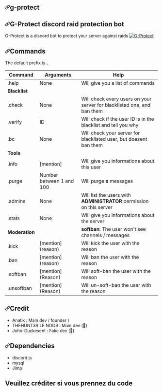 <article class="markdown-body entry-content container-lg" itemprop="text"><h1><a id="user-content-g-protect" class="anchor" aria-hidden="true" href="#g-protect"><svg class="octicon octicon-link" viewBox="0 0 16 16" version="1.1" width="16" height="16" aria-hidden="true"><path fill-rule="evenodd" d="M7.775 3.275a.75.75 0 001.06 1.06l1.25-1.25a2 2 0 112.83 2.83l-2.5 2.5a2 2 0 01-2.83 0 .75.75 0 00-1.06 1.06 3.5 3.5 0 004.95 0l2.5-2.5a3.5 3.5 0 00-4.95-4.95l-1.25 1.25zm-4.69 9.64a2 2 0 010-2.83l2.5-2.5a2 2 0 012.83 0 .75.75 0 001.06-1.06 3.5 3.5 0 00-4.95 0l-2.5 2.5a3.5 3.5 0 004.95 4.95l1.25-1.25a.75.75 0 00-1.06-1.06l-1.25 1.25a2 2 0 01-2.83 0z"></path></svg></a>g-protect</h1>
<h2><a id="user-content-g-protect-discord-raid-protection-bot" class="anchor" aria-hidden="true" href="#g-protect-discord-raid-protection-bot"><svg class="octicon octicon-link" viewBox="0 0 16 16" version="1.1" width="16" height="16" aria-hidden="true"><path fill-rule="evenodd" d="M7.775 3.275a.75.75 0 001.06 1.06l1.25-1.25a2 2 0 112.83 2.83l-2.5 2.5a2 2 0 01-2.83 0 .75.75 0 00-1.06 1.06 3.5 3.5 0 004.95 0l2.5-2.5a3.5 3.5 0 00-4.95-4.95l-1.25 1.25zm-4.69 9.64a2 2 0 010-2.83l2.5-2.5a2 2 0 012.83 0 .75.75 0 001.06-1.06 3.5 3.5 0 00-4.95 0l-2.5 2.5a3.5 3.5 0 004.95 4.95l1.25-1.25a.75.75 0 00-1.06-1.06l-1.25 1.25a2 2 0 01-2.83 0z"></path></svg></a>G-Protect discord raid protection bot</h2>
<p>G-Protect is a discord bot to protect your server against raids
<a target="_blank" rel="noopener noreferrer" href="/Anatik572/g-protect-discordbot/blob/main/g-protect.png"><img src="/Anatik572/g-protect-discordbot/blob/main/g-protect.png" alt="G-Protect" style="max-width:100%;"></a></p>
<h2><a id="user-content-commands" class="anchor" aria-hidden="true" href="#commands"><svg class="octicon octicon-link" viewBox="0 0 16 16" version="1.1" width="16" height="16" aria-hidden="true"><path fill-rule="evenodd" d="M7.775 3.275a.75.75 0 001.06 1.06l1.25-1.25a2 2 0 112.83 2.83l-2.5 2.5a2 2 0 01-2.83 0 .75.75 0 00-1.06 1.06 3.5 3.5 0 004.95 0l2.5-2.5a3.5 3.5 0 00-4.95-4.95l-1.25 1.25zm-4.69 9.64a2 2 0 010-2.83l2.5-2.5a2 2 0 012.83 0 .75.75 0 001.06-1.06 3.5 3.5 0 00-4.95 0l-2.5 2.5a3.5 3.5 0 004.95 4.95l1.25-1.25a.75.75 0 00-1.06-1.06l-1.25 1.25a2 2 0 01-2.83 0z"></path></svg></a>Commands</h2>
<p>The default prefix is <code>.</code></p>
<table>
<thead>
<tr>
<th>Command</th>
<th>Arguments</th>
<th>Help</th>
</tr>
</thead>
<tbody>
<tr>
<td>.help</td>
<td>None</td>
<td>Will give you a list of commands</td>
</tr>
<tr>
<td><strong>Blacklist</strong></td>
<td></td>
<td></td>
</tr>
<tr>
<td>.check</td>
<td>None</td>
<td>Will check every users on your server for blacklisted one, and ban them</td>
</tr>
<tr>
<td>.verify</td>
<td>ID</td>
<td>Will check if the user ID is in the blacklist and tell you why</td>
</tr>
<tr>
<td>.bc</td>
<td>None</td>
<td>Will check your server for blacklisted user, but doesent ban them</td>
</tr>
<tr>
<td><strong>Tools</strong></td>
<td></td>
<td></td>
</tr>
<tr>
<td>.info</td>
<td>[mention]</td>
<td>Will give you informations about this user</td>
</tr>
<tr>
<td>.purge</td>
<td>Number between 1 and 100</td>
<td>Will purge <strong>x</strong> messages</td>
</tr>
<tr>
<td>.admins</td>
<td>None</td>
<td>Will list the users with <strong>ADMINISTRATOR</strong> permission on this server</td>
</tr>
<tr>
<td>.stats</td>
<td>None</td>
<td>Will give you informations about the server</td>
</tr>
<tr>
<td><strong>Moderation</strong></td>
<td></td>
<td><strong>softban</strong>: The user won't see channels / messages</td>
</tr>
<tr>
<td>.kick</td>
<td>[mention] (reason)</td>
<td>Will kick the user with the reason</td>
</tr>
<tr>
<td>.ban</td>
<td>[mention] (reason)</td>
<td>Will ban the user with the reason</td>
</tr>
<tr>
<td>.softban</td>
<td>[mention] (Reason)</td>
<td>Will soft-ban the user with the reason</td>
</tr>
<tr>
<td>.unsoftban</td>
<td>[mention] (Reason)</td>
<td>Will un-soft-ban the user with the reason</td>
</tr>
</tbody>
</table>
<h2><a id="user-content-credit" class="anchor" aria-hidden="true" href="#credit"><svg class="octicon octicon-link" viewBox="0 0 16 16" version="1.1" width="16" height="16" aria-hidden="true"><path fill-rule="evenodd" d="M7.775 3.275a.75.75 0 001.06 1.06l1.25-1.25a2 2 0 112.83 2.83l-2.5 2.5a2 2 0 01-2.83 0 .75.75 0 00-1.06 1.06 3.5 3.5 0 004.95 0l2.5-2.5a3.5 3.5 0 00-4.95-4.95l-1.25 1.25zm-4.69 9.64a2 2 0 010-2.83l2.5-2.5a2 2 0 012.83 0 .75.75 0 001.06-1.06 3.5 3.5 0 00-4.95 0l-2.5 2.5a3.5 3.5 0 004.95 4.95l1.25-1.25a.75.75 0 00-1.06-1.06l-1.25 1.25a2 2 0 01-2.83 0z"></path></svg></a>Credit</h2>
<ul>
<li>Anatik : Main dev / founder )</li>
<li>THEHUNT3R LE NOOB : Main dev (<g-emoji class="g-emoji" alias="nauseated_face" fallback-src="https://github.githubassets.com/images/icons/emoji/unicode/1f922.png">🤢</g-emoji>)</li>
<li>John-Duckesent : Fake dev (<g-emoji class="g-emoji" alias="nauseated_face" fallback-src="https://github.githubassets.com/images/icons/emoji/unicode/1f922.png">🤢</g-emoji>) </li>
</ul>
<h2><a id="user-content-dependencies" class="anchor" aria-hidden="true" href="#dependencies"><svg class="octicon octicon-link" viewBox="0 0 16 16" version="1.1" width="16" height="16" aria-hidden="true"><path fill-rule="evenodd" d="M7.775 3.275a.75.75 0 001.06 1.06l1.25-1.25a2 2 0 112.83 2.83l-2.5 2.5a2 2 0 01-2.83 0 .75.75 0 00-1.06 1.06 3.5 3.5 0 004.95 0l2.5-2.5a3.5 3.5 0 00-4.95-4.95l-1.25 1.25zm-4.69 9.64a2 2 0 010-2.83l2.5-2.5a2 2 0 012.83 0 .75.75 0 001.06-1.06 3.5 3.5 0 00-4.95 0l-2.5 2.5a3.5 3.5 0 004.95 4.95l1.25-1.25a.75.75 0 00-1.06-1.06l-1.25 1.25a2 2 0 01-2.83 0z"></path></svg></a>Dependencies</h2>
<ul>
<li>discord.js</li>
<li>mysql</li>
<li>Jimp</li>
</ul>
<h2><a id="user-content-dependencies" class="anchor" aria-hidden="true" href="#credit"></a>Veuillez créditer si vous prennez du code</h2>
  
 <h2><a id="user-content-dependencies" class="anchor" aria-hidden="true" href="#pk></a>Pourquoi ré-upload ceci : car j'ai eu des problème avec ses personne qui s'amuser à dire que il ont tout coder alors que de base l'idée de faire ce bot était la mienne , + j'ai était enlever des contributeurs :(</h2>
</article>
